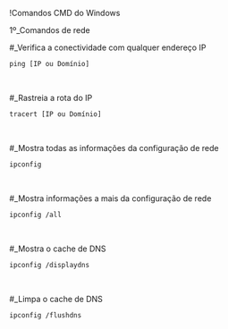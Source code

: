 !Comandos CMD do Windows

1º_Comandos de rede

#_Verifica a conectividade com qualquer endereço IP

    ping [IP ou Domínio]

<br>

#_Rastreia a rota do IP

    tracert [IP ou Domínio]

<br>

#_Mostra todas as informações da configuração de rede

    ipconfig

<br>    

#_Mostra informações a mais da configuração de rede

    ipconfig /all

<br>

#_Mostra o cache de DNS

    ipconfig /displaydns

<br>

#_Limpa o cache de DNS

    ipconfig /flushdns
